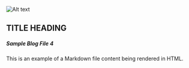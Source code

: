 ![Alt text](https://www.w3schools.com/html/img_chania.jpg)

## TITLE HEADING

##### Sample Blog File 4

This is an example of a Markdown file content being rendered in HTML.
